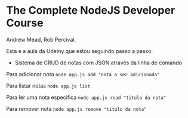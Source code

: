 <h1>The Complete NodeJS Developer Course</h1>
Andrew Mead, Rob Percival.

Esta e a aula da Udemy que estou seguindo passo a passo.

- Sistema de CRUD de notas com JSON através da linha de comando

<p>Para adicionar nota
<code>node app.js add "nota a ser adicionada"</code></p>
<p>Para listar notas
<code>node app.js list</code></p>
<p>Para ler uma nota especifica
<code>node app.js read "titulo da nota"</code></p>
<p>Para remover nota
<code>node app.js remove "titulo da nota"</code></p>
